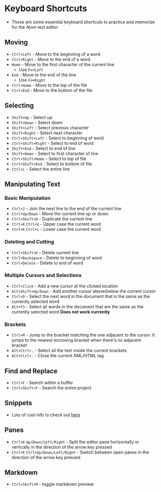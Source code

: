 # Keyboard Shortcuts

* These are some essential keyboard shortcuts to practice and memorize for the Atom text editor

## Moving

* `Ctrl+Left` - Move to the beginning of a word
* `Ctrl+Right` - Move to the end of a word
* `Home` - Move to the first character of the current line
  - Use `Fn+Left`
* `End` - Move to the end of the line
  - Use `Fn+Right `
* `Ctrl+Home` - Move to the top of the file
* `Ctrl+End` - Move to the bottom of the file

## Selecting

* `Shift+Up` - Select up
* `Shift+Down` - Select down
* `Shift+Left` - Select previous character
* `Shift+Right` - Select next character
* `Ctrl+Shift+Left` - Select to beginning of word
* `Ctrl+Shift+Right` - Select to end of word
* `Shift+End` - Select to end of line
* `Shift+Home` - Select to first character of line
* `Ctrl+Shift+Home` - Select to top of file
* `Ctrl+Shift+End` - Select to bottom of file
* `Ctrl+L` - Select the entire line

## Manipulating Text

### Basic Manipulation

* `Ctrl+J` - Join the next line to the end of the current line
* `Ctrl+Up/Down` - Move the current line up or down
* `Ctrl+Shift+D` - Duplicate the current line
* `Ctrl+K` `Ctrl+U` - Upper case the current word
* `Ctrl+K` `Ctrl+L` - Lower case the current word

### Deleting and Cutting

* `Ctrl+Shift+K` - Delete current line
* `Ctrl+Backspace` - Delete to beginning of word
* `Ctrl+Delete` - Delete to end of word

### Multiple Cursors and Selections

* `Ctrl+Click` - Add a new cursor at the clicked location
* `Alt+Shift+Up/Down` - Add another cursor above/below the current cursor
* `Ctrl+D` - Select the next word in the document that is the same as the currently selected word
* `Alt+F3` - Select all words in the document that are the same as the currently selected word **Does not work currently**

### Brackets

* `Ctrl+M` - Jump to the bracket matching the one adjacent to the cursor. It jumps to the nearest enclosing bracket when there's no adjacent bracket
* `Alt+Ctrl+,` - Select all the text inside the current brackets
* `Alt+Ctrl+.` - Close the current XML/HTML tag

## Find and Replace

* `Ctrl+F` - Search within a buffer
* `Ctrl+Shift+F` - Search the entire project

## Snippets

* Lots of cool info to check out [here](https://flight-manual.atom.io/using-atom/sections/snippets/)

## Panes

* `Ctrl+K` `Up/Down/Left/Right` - Split the editor pane horizontally or vertically in the direction of the arrow key pressed
* `Ctrl+K` `Ctrl+Up/Down/Left/Right` - Switch between open panes in the direction of the arrow key pressed

## Markdown

* `Ctrl+Shift+M` - toggle markdown preview
